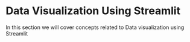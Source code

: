 # Data Visualization Using Streamlit

In this section we will cover concepts related to Data visualization using Streamlit